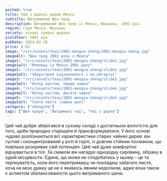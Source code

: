 ```yaml
---
posted: true
title: Чай з давніх дерев Менса
subtitle: Витриманий Шен пуер
description: Витриманий Шен пуер із Менса, Юньнань; 2001 рік.
region: гори Менса, Юньнань
variety: вікові пуерні дерева
yieldYear: 2001 рік
pubDate: 2024-02-26
price: 8.62
image: "/src/assets/teas/2001-mengsa-sheng/2001-mengsa-sheng.jpg"
imageAlt: "Шен пуер 2001 року з Менса"
image1: "/src/assets/teas/2001-mengsa-sheng/slide1.jpg"
image1alt: "Млинець із Менса 2001 року"
image2: "/src/assets/teas/2001-mengsa-sheng/slide2.jpg"
image2alt: "Зберігання відзначилося і на обгортці"
image3: "/src/assets/teas/2001-mengsa-sheng/slide3.jpg"
image3alt: "Колір настою, перша чашка"
image4: "/src/assets/teas/2001-mengsa-sheng/slide4.jpg"
image4alt: "Колір настою, десята чашка"
image5: "/src/assets/teas/2001-mengsa-sheng/slide5.jpg"
image5alt: "Спите листя (чайне дно)"
category: ["shengcha"]
tags: ["Шен пуери", "Витримані чаї", "Чаї з дерев"]
---
```


Цей чай добре зберігався в сухому складі з достатньою вологістю для того, щоби природно старішати й трансформуватися. У його основі чудово розпізнаються всі характеристики старих чайних дерев: він густий і сконцентрований у роті й горлі, із довгим стійким посмаком, що повільно розкриває свій потенціял. Цей чай дуже комфортно відчувається в тілі. За смаком він нагадує однорідну сировину, зібрану в одній місцевости. Єдине, що може не сподобатись у ньому – це та терпкуватість, коли його перетримаєш чи покладеш забагато листя, хоча на мою думку це не є якимось явним недоліком, адже вона також є аспектом збалансованости цього витриманого шена.